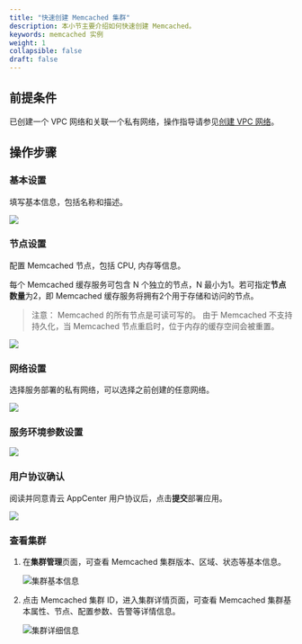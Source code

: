 ```yaml
---
title: "快速创建 Memcached 集群"
description: 本小节主要介绍如何快速创建 Memcached。 
keywords: memcached 实例
weight: 1
collapsible: false
draft: false
---
```



## 前提条件

已创建一个 VPC 网络和关联一个私有网络，操作指导请参见[创建 VPC 网络](/network/vpc/manual/vpcnet/10_create_vpc/)。

## 操作步骤

### 基本设置

填写基本信息，包括名称和描述。

![](../../_images/step1.png)

### 节点设置

配置 Memcached 节点，包括 CPU, 内存等信息。

每个 Memcached 缓存服务可包含 N 个独立的节点，N 最小为1。若可指定**节点数量**为2，即 Memcached 缓存服务将拥有2个用于存储和访问的节点。

> 注意：
> Memcached 的所有节点是可读可写的。
> 由于 Memcached 不支持持久化，当 Memcached 节点重启时，位于内存的缓存空间会被重置。

![](../../_images/step2.png)

### 网络设置

选择服务部署的私有网络，可以选择之前创建的任意网络。

![](../../_images/step3.png)

### 服务环境参数设置

![](../../_images/step4.png)

### 用户协议确认

阅读并同意青云 AppCenter 用户协议后，点击**提交**部署应用。

![](../../_images/step5.png)

### 查看集群

1. 在**集群管理**页面，可查看 Memcached 集群版本、区域、状态等基本信息。
   
   ![集群基本信息](../../_images/basic_info.png)

2. 点击 Memcached 集群 ID，进入集群详情页面，可查看 Memcached 集群基本属性、节点、配置参数、告警等详情信息。

   ![集群详细信息](../../_images/detail_info.png)